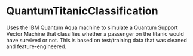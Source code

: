 # QuantumTitanicClassification

Uses the IBM Quantum Aqua machine to simulate a Quantum Support Vector Machine that classifies whether a passenger on the titanic would have survived or not. This is based on test/training data that was cleaned and feature-engineered. 
